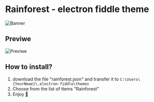 # Rainforest - electron fiddle theme

![Banner](https://media.discordapp.net/attachments/736633764930912257/1008609797937053778/unknown.png)

## Previwe

![Previwe](https://cdn.discordapp.com/attachments/1004167773880070316/1008608302004969542/unknown.png)
## How to install?
1. download the file "rainforest.json" and transfer it to ```C:\Users\{YourNmae}\.electron-fiddle\themes```
2. Choose from the list of ttems "Rainforest"
3. Enjoy 🥳
